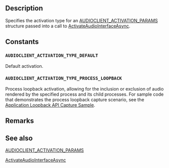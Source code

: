 ## Description

Specifies the activation type for an [AUDIOCLIENT_ACTIVATION_PARAMS](https://learn.microsoft.com/windows/win32/api/audioclientactivationparams/ns-audioclientactivationparams-audioclient_activation_params) structure passed into a call to [ActivateAudioInterfaceAsync](https://learn.microsoft.com/windows/win32/api/mmdeviceapi/nf-mmdeviceapi-activateaudiointerfaceasync).

## Constants

### `AUDIOCLIENT_ACTIVATION_TYPE_DEFAULT`

Default activation.

### `AUDIOCLIENT_ACTIVATION_TYPE_PROCESS_LOOPBACK`

Process loopback activation, allowing for the inclusion or exclusion of audio rendered by the specified process and its child processes. For sample code that demonstrates the process loopback capture scenario, see the [Application Loopback API Capture Sample](https://docs.microsoft.com/en-us/samples/microsoft/windows-classic-samples/applicationloopbackaudio-sample/).

## Remarks

## See also

[AUDIOCLIENT_ACTIVATION_PARAMS](https://learn.microsoft.com/windows/win32/api/audioclientactivationparams/ns-audioclientactivationparams-audioclient_activation_params)

[ActivateAudioInterfaceAsync](https://learn.microsoft.com/windows/win32/api/mmdeviceapi/nf-mmdeviceapi-activateaudiointerfaceasync)